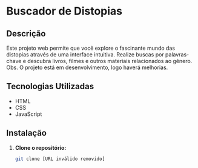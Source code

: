 # Buscador de Distopias

## Descrição

Este projeto web permite que você explore o fascinante mundo das distopias através de uma interface intuitiva. 
Realize buscas por palavras-chave e descubra livros, filmes e outros materiais relacionados ao gênero.
Obs. O projeto está em desenvolvimento, logo haverá melhorias.

## Tecnologias Utilizadas

* HTML
* CSS
* JavaScript

## Instalação

1. **Clone o repositório:**
   ```bash
   git clone [URL inválido removido]
